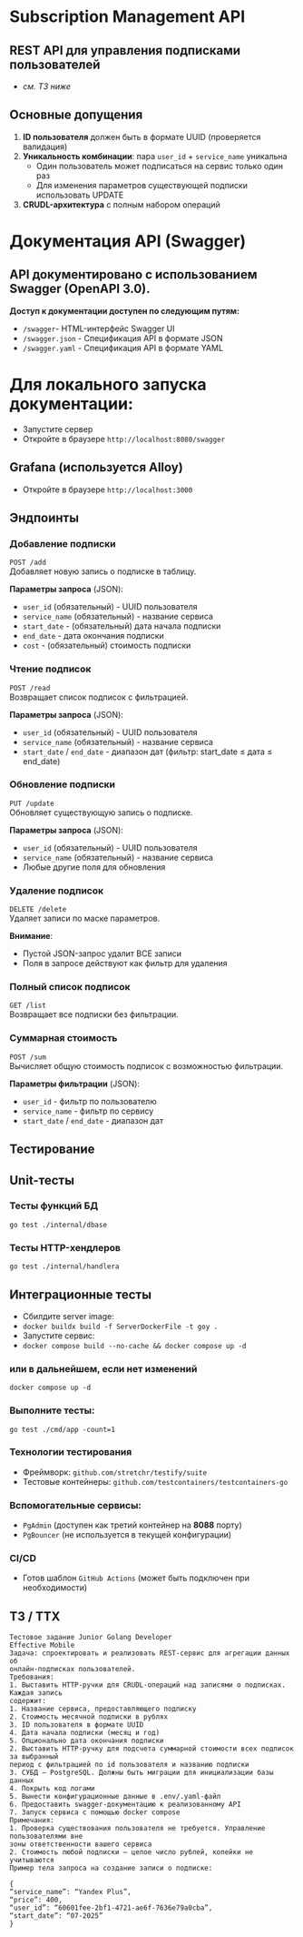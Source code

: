 # Subscription Management API

## REST API для управления подписками пользователей 
- *см. ТЗ ниже*

## Основные допущения

1. **ID пользователя** должен быть в формате UUID (проверяется валидация)
2. **Уникальность комбинации**: пара `user_id` + `service_name` уникальна
   - Один пользователь может подписаться на сервис только один раз
   - Для изменения параметров существующей подписки использовать UPDATE
3. **CRUDL-архитектура** с полным набором операций

# Документация API (Swagger)
## API документировано с использованием Swagger (OpenAPI 3.0). 

**Доступ к документации доступен по следующим путям:**
- `/swagger`- HTML-интерфейс Swagger UI
- `/swagger.json` - Спецификация API в формате JSON
- `/swagger.yaml` - Спецификация API в формате YAML

# Для локального запуска документации:

- Запустите сервер
- Откройте в браузере `http://localhost:8080/swagger`

## Grafana (используется Alloy)
- Откройте в браузере `http://localhost:3000`

## Эндпоинты

### Добавление подписки
`POST /add`  
Добавляет новую запись о подписке в таблицу.

**Параметры запроса** (JSON):
- `user_id` (обязательный) - UUID пользователя
- `service_name` (обязательный) - название сервиса
- `start_date` - (обязательный) дата начала подписки
- `end_date` - дата окончания подписки
- `cost` - (обязательный) стоимость подписки

### Чтение подписок
`POST /read`  
Возвращает список подписок с фильтрацией.

**Параметры запроса** (JSON):
- `user_id` (обязательный) - UUID пользователя
- `service_name` (обязательный) - название сервиса
- `start_date` / `end_date` - диапазон дат (фильтр: start_date ≤ дата ≤ end_date)

### Обновление подписки
`PUT /update`  
Обновляет существующую запись о подписке.

**Параметры запроса** (JSON):
- `user_id` (обязательный) - UUID пользователя
- `service_name` (обязательный) - название сервиса
- Любые другие поля для обновления

### Удаление подписок
`DELETE /delete`  
Удаляет записи по маске параметров.

**Внимание**:  
- Пустой JSON-запрос удалит ВСЕ записи
- Поля в запросе действуют как фильтр для удаления

### Полный список подписок
`GET /list`  
Возвращает все подписки без фильтрации.

### Суммарная стоимость
`POST /sum`  
Вычисляет общую стоимость подписок с возможностью фильтрации.

**Параметры фильтрации** (JSON):
- `user_id` - фильтр по пользователю
- `service_name` - фильтр по сервису
- `start_date` / `end_date` - диапазон дат

## Тестирование

## Unit-тесты

### Тесты функций БД
`go test ./internal/dbase`

### Тесты HTTP-хендлеров
`go test ./internal/handlera`


## Интеграционные тесты
- Сбилдите server image:
- `docker buildx build -f ServerDockerFile -t goy .`
- Запустите сервис:
- `docker compose build --no-cache && docker compose up -d`

### или в дальнейшем, если нет изменений
`docker compose up -d`

### Выполните тесты:
`go test ./cmd/app -count=1`

### Технологии тестирования
- Фреймворк: `github.com/stretchr/testify/suite`
- Тестовые контейнеры: `github.com/testcontainers/testcontainers-go`

### Вспомогательные сервисы:
- `PgAdmin` (доступен как третий контейнер на **8088** порту)
- `PgBouncer` (не используется в текущей конфигурации)

### CI/CD
- Готов шаблон `GitHub Actions` (может быть подключен при необходимости)

## ТЗ / ТТХ
```
Тестовое задание Junior Golang Developer
Effective Mobile
Задача: спроектировать и реализовать REST-сервис для агрегации данных об
онлайн-подписках пользователей.
Требования:
1. Выставить HTTP-ручки для CRUDL-операций над записями о подписках. Каждая запись
содержит:
1. Название сервиса, предоставляющего подписку
2. Стоимость месячной подписки в рублях
3. ID пользователя в формате UUID
4. Дата начала подписки (месяц и год)
5. Опционально дата окончания подписки
2. Выставить HTTP-ручку для подсчета суммарной стоимости всех подписок за выбранный
период с фильтрацией по id пользователя и названию подписки
3. СУБД – PostgreSQL. Должны быть миграции для инициализации базы данных
4. Покрыть код логами
5. Вынести конфигурационные данные в .env/.yaml-файл
6. Предоставить swagger-документацию к реализованному API
7. Запуск сервиса с помощью docker compose
Примечания:
1. Проверка существования пользователя не требуется. Управление пользователями вне
зоны ответственности вашего сервиса
2. Стоимость любой подписки – целое число рублей, копейки не учитываются
Пример тела запроса на создание записи о подписке:

{
“service_name”: “Yandex Plus”,
“price”: 400,
“user_id”: “60601fee-2bf1-4721-ae6f-7636e79a0cba”,
“start_date”: “07-2025”
}
```





